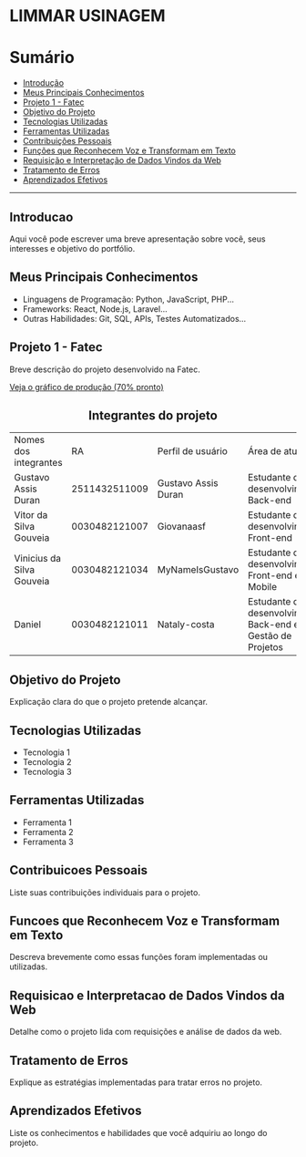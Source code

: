 # LIMMAR USINAGEM

# Sumário

- [Introdução](#introducao)
- [Meus Principais Conhecimentos](#meus-principais-conhecimentos)
- [Projeto 1 - Fatec](#projeto-1---fatec)
- [Objetivo do Projeto](#objetivo-do-projeto)
- [Tecnologias Utilizadas](#tecnologias-utilizadas)
- [Ferramentas Utilizadas](#ferramentas-utilizadas)
- [Contribuições Pessoais](#contribuicoes-pessoais)
- [Funções que Reconhecem Voz e Transformam em Texto](#funcoes-que-reconhecem-voz-e-transformam-em-texto)
- [Requisição e Interpretação de Dados Vindos da Web](#requisicao-e-interpretacao-de-dados-vindos-da-web)
- [Tratamento de Erros](#tratamento-de-erros)
- [Aprendizados Efetivos](#aprendizados-efetivos)

---

## Introducao
Aqui você pode escrever uma breve apresentação sobre você, seus interesses e objetivo do portfólio.

## Meus Principais Conhecimentos
- Linguagens de Programação: Python, JavaScript, PHP...
- Frameworks: React, Node.js, Laravel...
- Outras Habilidades: Git, SQL, APIs, Testes Automatizados...

## Projeto 1 - Fatec
Breve descrição do projeto desenvolvido na Fatec.

[Veja o gráfico de produção (70% pronto)](https://projetolimmar-a11y.github.io/projeto-limmar/)

<h2 align='center'>Integrantes do projeto</h2> 
<table align='center'>
    <tr>
        <td>Nomes dos integrantes</td>
        <td>RA</td>
        <td>Perfil de usuário</td>
        <td>Área de atuação</td>
    </tr>
    <tr>
        <td>Gustavo Assis Duran</td>
        <td>2511432511009</td>
        <td>Gustavo Assis Duran</td>
        <td>Estudante de desenvolvimento Back-end</td>
    </tr>
    <tr>
        <td>Vitor da Silva Gouveia</td>
        <td>0030482121007</td>
        <td>Giovanaasf</td>
        <td>Estudante de desenvolvimento Front-end</td>
    </tr>
    <tr>
        <td>Vinicius da Silva Gouveia</td>
        <td>0030482121034</td>
        <td>MyNameIsGustavo</td>
        <td>Estudante de desenvolvimento Front-end e Mobile</td>
    </tr>
    <tr>
        <td>Daniel</td>
        <td>0030482121011</td>
        <td>Nataly-costa</td>
        <td>Estudante de desenvolvimento Back-end e Gestão de Projetos</td>
    </tr>
</table>

## Objetivo do Projeto
Explicação clara do que o projeto pretende alcançar.

## Tecnologias Utilizadas
- Tecnologia 1
- Tecnologia 2
- Tecnologia 3

## Ferramentas Utilizadas
- Ferramenta 1
- Ferramenta 2
- Ferramenta 3

## Contribuicoes Pessoais
Liste suas contribuições individuais para o projeto.

## Funcoes que Reconhecem Voz e Transformam em Texto
Descreva brevemente como essas funções foram implementadas ou utilizadas.

## Requisicao e Interpretacao de Dados Vindos da Web
Detalhe como o projeto lida com requisições e análise de dados da web.

## Tratamento de Erros
Explique as estratégias implementadas para tratar erros no projeto.

## Aprendizados Efetivos
Liste os conhecimentos e habilidades que você adquiriu ao longo do projeto.
